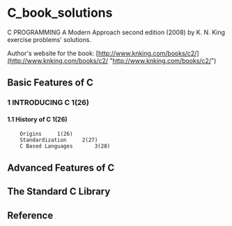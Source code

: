 # C_book_solutions
C PROGRAMMING A Modern Approach second edition (2008) by K. N. King exercise problems' solutions.

Author's website for the book: [http://www.knking.com/books/c2/](http://www.knking.com/books/c2/ "http://www.knking.com/books/c2/")

## Basic Features of C
### 1				INTRODUCING C				1(26)
#### 1.1				History of C				1(26)
		Origins		1(26)
		Standardization		2(27)
		C Based Languages		3(28)

## Advanced Features of C

## The Standard C Library

## Reference
